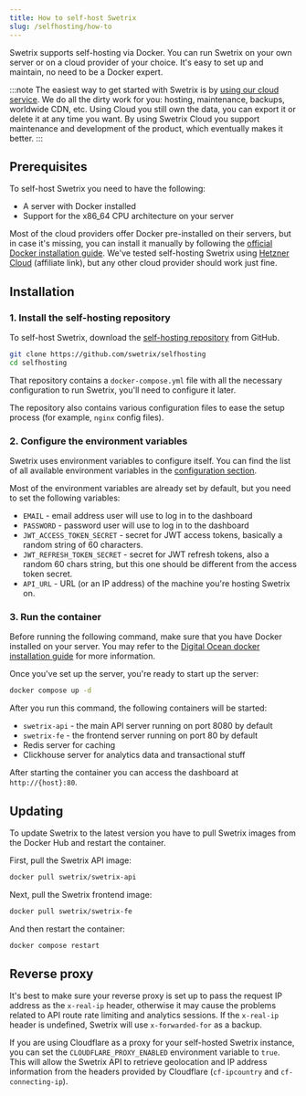 ```yaml
---
title: How to self-host Swetrix
slug: /selfhosting/how-to
---
```


Swetrix supports self-hosting via Docker. You can run Swetrix on your own server or on a cloud provider of your choice. It's easy to set up and maintain, no need to be a Docker expert.

:::note
The easiest way to get started with Swetrix is by [using our cloud service](https://swetrix.com). We do all the dirty work for you: hosting, maintenance, backups, worldwide CDN, etc. Using Cloud you still own the data, you can export it or delete it at any time you want. By using Swetrix Cloud you support maintenance and development of the product, which eventually makes it better.
:::

## Prerequisites
To self-host Swetrix you need to have the following:
- A server with Docker installed
- Support for the x86_64 CPU architecture on your server

Most of the cloud providers offer Docker pre-installed on their servers, but in case it's missing, you can install it manually by following the [official Docker installation guide](https://docs.docker.com/get-docker/).
We've tested self-hosting Swetrix using [Hetzner Cloud](https://hetzner.cloud/?ref=xIW4H6LVD01I) (affiliate link), but any other cloud provider should work just fine.

## Installation

### 1. Install the self-hosting repository
To self-host Swetrix, download the [self-hosting repository](https://github.com/swetrix/selfhosting) from GitHub.
```bash
git clone https://github.com/swetrix/selfhosting
cd selfhosting
```

That repository contains a `docker-compose.yml` file with all the necessary configuration to run Swetrix, you'll need to configure it later.

The repository also contains various configuration files to ease the setup process (for example, `nginx` config files).

### 2. Configure the environment variables
Swetrix uses environment variables to configure itself. You can find the list of all available environment variables in the [configuration section](/selfhosting/configuring).

Most of the environment variables are already set by default, but you need to set the following variables:
- `EMAIL` - email address user will use to log in to the dashboard
- `PASSWORD` - password user will use to log in to the dashboard
- `JWT_ACCESS_TOKEN_SECRET` - secret for JWT access tokens, basically a random string of 60 characters.
- `JWT_REFRESH_TOKEN_SECRET` - secret for JWT refresh tokens, also a random 60 chars string, but this one should be different from the access token secret.
- `API_URL` - URL (or an IP address) of the machine you're hosting Swetrix on.

### 3. Run the container
Before running the following command, make sure that you have Docker installed on your server. You may refer to the [Digital Ocean docker installation guide](https://www.digitalocean.com/community/tutorials/how-to-install-and-use-docker-on-ubuntu-20-04) for more information.

Once you've set up the server, you're ready to start up the server:

```bash
docker compose up -d
```

After you run this command, the following containers will be started:
- `swetrix-api` - the main API server running on port 8080 by default
- `swetrix-fe` - the frontend server running on port 80 by default
- Redis server for caching
- Clickhouse server for analytics data and transactional stuff

After starting the container you can access the dashboard at `http://{host}:80`.

## Updating
To update Swetrix to the latest version you have to pull Swetrix images from the Docker Hub and restart the container.

First, pull the Swetrix API image:
```bash
docker pull swetrix/swetrix-api
```

Next, pull the Swetrix frontend image:
```bash
docker pull swetrix/swetrix-fe
```

And then restart the container:
```bash
docker compose restart
```

## Reverse proxy
It's best to make sure your reverse proxy is set up to pass the request IP address as the `x-real-ip` header, otherwise it may cause the problems related to API route rate limiting and analytics sessions. If the `x-real-ip` header is undefined, Swetrix will use `x-forwarded-for` as a backup.

If you are using Cloudflare as a proxy for your self-hosted Swetrix instance, you can set the `CLOUDFLARE_PROXY_ENABLED` environment variable to `true`. This will allow the Swetrix API to retrieve geolocation and IP address information from the headers provided by Cloudflare (`cf-ipcountry` and `cf-connecting-ip`).
